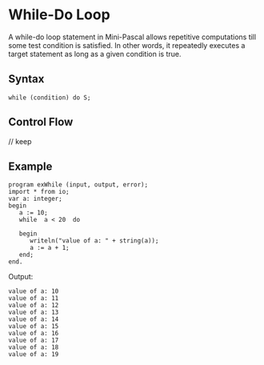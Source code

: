 # While-Do Loop
A while-do loop statement in Mini-Pascal allows repetitive computations till some test condition is satisfied. In other words, it repeatedly executes a target statement as long as a given condition is true.

## Syntax
```
while (condition) do S;
```

## Control Flow
// keep

## Example
```
program exWhile (input, output, error);
import * from io;
var a: integer;
begin
   a := 10;
   while  a < 20  do

   begin
      writeln("value of a: " + string(a));
      a := a + 1;
   end;
end.
```
Output:
```
value of a: 10
value of a: 11
value of a: 12
value of a: 13
value of a: 14
value of a: 15
value of a: 16
value of a: 17
value of a: 18
value of a: 19
```
